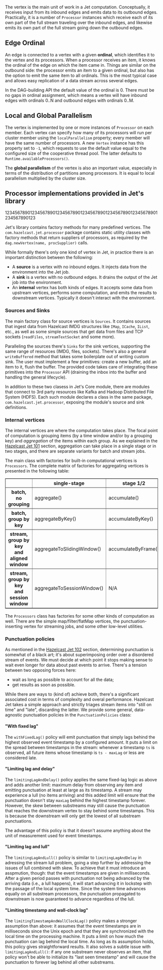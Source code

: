 The vertex is the main unit of work in a Jet computation. Conceptually,
it receives input from its inbound edges and emits data to its outbound
edges. Practically, it is a number of `Processor` instances which
receive each of its own part of the full stream traveling over the
inbound edges, and likewise emits its own part of the full stream going
down the outbound edges.

## Edge Ordinal

An edge is connected to a vertex with a given **ordinal**, which
identifies it to the vertex and its processors. When a processor
receives an item, it knows the ordinal of the edge on which the item
came in. Things are similar on the outbound side: the processor emits an
item to a given ordinal, but also has the option to emit the same item
to all ordinals. This is the most typical case and allows easy
replication of a data stream across several edges.

In the DAG-building API the default value of the ordinal is 0. There
must be no gaps in ordinal assignment, which means a vertex will have
inbound edges with ordinals 0..N and outbound edges with ordinals 0..M.

## Local and Global Parallelism

The vertex is implemented by one or more instances of `Processor` on
each member. Each vertex can specify how many of its processors will run
per cluster member using the `localParallelism` property; every member
will have the same number of processors. A new `Vertex` instance has
this property set to `-1`, which requests to use the default value equal
to the configured size of the cooperative thread pool. The latter
defaults to `Runtime.availableProcessors()`.

The **global parallelism** of the vertex is also an important value,
especially in terms of the distribution of partitions among processors.
It is equal to local parallelism multiplied by the cluster size.

## Processor implementations provided in Jet's library

1234567890123456789012345678901234567890123456789012345678901234567890123

Jet's library contains factory methods for many predefined vertices.
The `com.hazelcast.jet.processor` package contains static utility
classes with factory methods that return suppliers of processors, as
required by the `dag.newVertex(name, procSupplier)` calls.

While formally there's only one kind of vertex in Jet, in practice there
is an important distinction between the following:

* A **source** is a vertex with no inbound edges. It injects data from
the environment into the Jet job.
* A **sink** is a vertex with no outbound edges. It drains the output of
the Jet job into the environment.
* An **internal** vertex has both kinds of edges. It accepts some data
from upstream vertices, performs some computation, and emits the results
to downstream vertices. Typically it doesn't interact with the
environment.

### Sources and Sinks

The main factory class for source vertices is `Sources`. It contains
sources that ingest data from Hazelcast IMDG structures like `IMap`,
`ICache`, `IList`, etc., as well as some simple sources that get data
from files and TCP sockets (`readFiles`, `streamTextSocket` and some
more).

Paralleling the sources there's `Sinks` for the sink vertices,
supporting the same range of resources (IMDG, files, sockets). There's
also a general `writeBuffered` method that takes some boilerplate out of
writing custom sink. The user must implement a few primitives: create a
new buffer, add an item to it, flush the buffer. The provided code takes
care of integrating these primitives into the `Processor` API (draining
the inbox into the buffer and handling the general lifecycle).

In addition to these two clasess in Jet's Core module, there are modules
that connect to 3rd party resources like Kafka and Hadoop Distributed
File System (HDFS). Each such module declares a class in the same
package, `com.hazelcast.jet.processor`, exposing the module's source and
sink definitions.

### Internal vertices

The internal vertices are where the computation takes place. The focal
point of computation is grouping items (by a time window and/or by a
grouping key) and _aggregation_ of the items within each group. As we
explained in the 
[Hazelcast Jet 101](../030_Hazelcast_Jet_101_-Word_Counting_Batch_Job/01_Modeling_Word_Count_in_terms_of_a_DAG.md)
section, aggregation can take place in a single stage or in two stages,
and there are separate variants for batch and stream jobs. 

The main class with factories for built-in computational vertices is
`Processors`. The complete matrix of factories for aggregating vertices
is presented in the following table:

<table border="1">
<tr>
    <th></th>
    <th>single-stage</th>
    <th>stage 1/2</th>
    <th>stage 2/2</th>
</tr><tr>
    <th>batch,<br>no grouping</th>
    <td>aggregate()</td>
    <td>accumulate()</td>
    <td>combine()</td>
</tr><tr>
    <th>batch, group by key</th>
    <td>aggregateByKey()</td>
    <td>accumulateByKey()</td>
    <td>combineByKey()</td>
</tr><tr>
    <th>stream, group by key<br>and aligned window</th>
    <td>aggregateToSlidingWindow()</td>
    <td>accumulateByFrame()</td>
    <td>combineToSlidingWindow()</td>
</tr><tr>
    <th>stream, group by key<br>and session window</th>
    <td>aggregateToSessionWindow()</td>
    <td>N/A</td>
    <td>N/A</td>
</tr>
</table>

The `Processors` class has factories for some other kinds of computation
as well. There are the simple map/filter/flatMap vertices, the
punctuation-inserting vertex for streaming jobs, and some other
low-level utilities.

### Punctuation policies

As mentioned in the [Hazelcast Jet 102](../035_Hazelcast_Jet_102_-_Trade_Monitoring_Streaming_Job/01_The_Stream-Processing_DAG_and_Code.md) section, determining punctuation is somewhat of a black art; it's about superimposing order over a disordered stream of events. We must decide at which point it stops making sense to wait even longer for data about past events to arrive. There's a tension between two opposing forces here:

- wait as long as possible to account for all the data;
- get results as soon as possible.

While there are ways to (kind of) achieve both, there's a significant associated cost in terms of complexity and overal performance. Hazelcast Jet takes a simple approach and strictly triages stream items into "still on time" and "late", discarding the latter. We provide some general, data-agnostic punctuation policies in the `PunctuationPolicies` class:

#### "With fixed lag"

The `withFixedLag()` policy will emit punctuation that simply lags behind the highest observed event timestamp by a configured amount. It puts a limit on the spread between timestamps in the stream: whenever a timestamp `ts` is observed, all future items whose timestamp is `ts - maxLag` or less are considered late.


#### "Limiting lag and delay"

The `limitingLagAndDelay()` policy applies the same fixed-lag logic as above and adds another limit: maximum delay from observing any item and emitting punctuation at least at large as its timestamp. A stream may experience a lull (no items arriving) and this added limit will ensure that the punctuation doesn't stay `maxLag` behind the highest timestamp forever. However, the skew between substreams may still cause the punctuation that reaches the downstream vertex to stay behind some timestamps. This is because the downstream will only get the lowest of all substream punctuations.

The advantage of this policy is that it doesn't assume anything about the unit of measurement used for event timestamps.

#### "Limiting lag and lull"

The `limitingLagAndLull()` policy is similar to `limitingLagAndDelay` in adressing the stream lull problem, going a step further by addressing the issues of lull combined with skew. To achieve that it must introduce an asspmution, though: that the event timestamps are given in milliseconds. After a given period passes with punctuation not being advanced by the arriving data (i.e., a lull happens), it will start advancing it in lockstep with the passage of the local system time. Since the system time advances equally on all substream processors, the punctuation propagated to downstream is now guaranteed to advance regardless of the lull.

#### "Limiting timestamp and wall-clock lag"

The `limitingTimestampAndWallClockLag()` policy makes a stronger assumption than above: it assumes that the event timestamps are in milliseconds since the Unix epoch and that they are synchronized with the local time on the processing machine. It puts a limit on how much the punctuation can lag behind the local time. As long as its assumption holds, this policy gives straightforward results. It also solves a subtle issue with `limitingLagAndLull()`: if any one substream never observes an item, that policy won't be able to initialize its "last seen timestamp" and will cause the punctuation to forever lag behind all other substreams.
